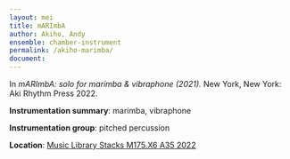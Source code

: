 ```yaml
---
layout: mei
title: mARImbA
author: Akiho, Andy
ensemble: chamber-instrument
permalink: /akiho-marimba/
document: 
---
```


In *mARImbA: solo for marimba & vibraphone (2021).* New York, New York: Aki Rhythm Press 2022.

**Instrumentation summary**: marimba, vibraphone

**Instrumentation group**: pitched percussion

**Location**: <a href="https://tufts.primo.exlibrisgroup.com/permalink/01TUN_INST/1kc9gia/alma991018897373303851" target="_blank">Music Library Stacks M175.X6 A35 2022</a>